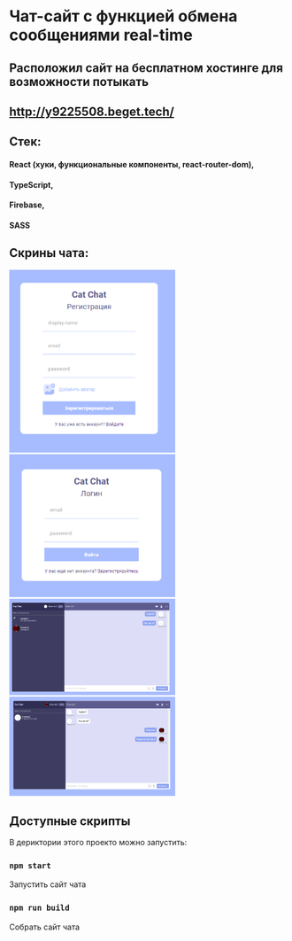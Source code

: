 # Чат-сайт с функцией обмена сообщениями real-time

## Расположил сайт на бесплатном хостинге для возможности потыкать
## http://y9225508.beget.tech/

## Стек: 
#### React (хуки, функциональные компоненты, react-router-dom),

#### TypeScript,

#### Firebase,

#### SASS

## Скрины чата:

<img src="public/reg.png" width="300">\
<img src="public/login.png" width="300">\
<img src="public/chat.png" width="300">\
<img src="public/chat2.png" width="300">
## Доступные скрипты

В дериктории этого проекто можно запустить:

### `npm start`

Запустить сайт чата

### `npm run build`

Собрать сайт чата